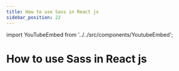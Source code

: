```yaml
---
title: How to use Sass in React js
sidebar_position: 22
---
```


import YouTubeEmbed from '../../src/components/YoutubeEmbed';

# How to use Sass in React js

<YouTubeEmbed videoId="4qaP7qviICI" />
